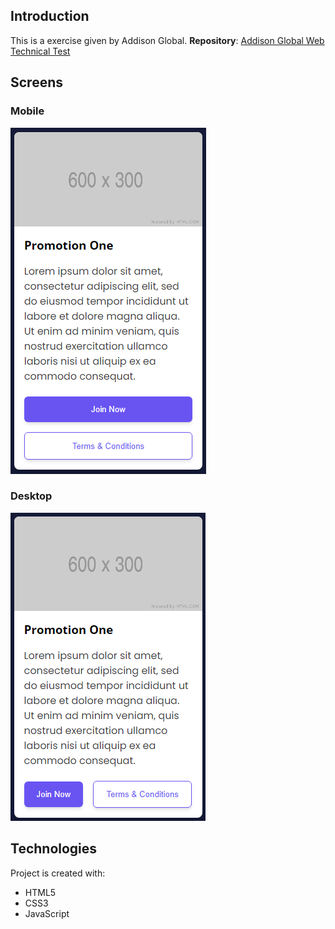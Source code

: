 
## Introduction
This is a exercise given by Addison Global.
**Repository**: [Addison Global Web Technical Test](https://github.com/addisonglobal/web-technical-test)

## Screens
### Mobile
![](./data/images/mobilescreen.png)

### Desktop 
![](./data/images/desktopscreen.png)

## Technologies
Project is created with:
- HTML5
- CSS3
- JavaScript

